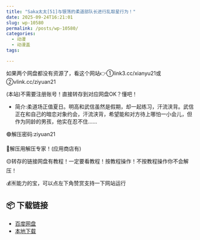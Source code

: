 ```yaml
---
title: "Saka太太[51]与银荡的柔道部队长进行乱取星行为！"
date: 2025-09-24T16:21:01
slug: wp-10580
permalink: /posts/wp-10580/
categories:
  - 动漫
  - 动漫盖
tags:

---
```


如果两个网盘都没有资源了，看这个网站👉①link3.cc/xianyu21或②vlink.cc/ziyuan21

(本站)不需要注册账号！直接转存到对应网盘OK？懂吧！

*   简介:柔道场正值夏日。明高和武信虽然是假期，却一起练习，汗流浃背。武信正在和自己的暗恋对象约会，汗流浃背，希望能和对方待上哪怕一小会儿，但作为同龄的男孩，他实在忍不住……

🟢解压密码:ziyuan21

🔵解压用解压专家！(应用商店有)

🟡转存的链接网盘有教程！一定要看教程！按教程操作！不按教程操作你不会解压！

💰🈶能力的宝，可以点左下角赞赏支持一下网站运行

## 📦 下载链接
- [百度网盘](https://blziyuan21.com/pay-download/10580?key=aea1e27658&down_id=0)
- [本地下载](https://blziyuan21.com/pay-download/10580?key=aea1e27658&down_id=1)

